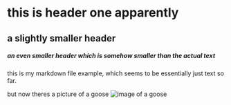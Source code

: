 # this is header one apparently
## a slightly smaller header
##### an even smaller header which is somehow smaller than the actual text
this is my markdown file example, which seems to be essentially just text so far. 

but now theres a picture of a goose
![image of a goose](https://upload.wikimedia.org/wikipedia/commons/3/34/Anser_anser_1_%28Piotr_Kuczynski%29.jpg)
